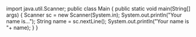import java.util.Scanner;
public class Main 
{
    public static void main(String[] args)
    {
        Scanner sc = new Scanner(System.in);
        System.out.println("Your name is...");
        String name = sc.nextLine();
        System.out.println("Your name is "+ name);
    }
}
